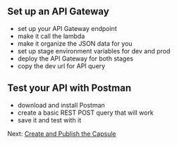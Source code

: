 ## Set up an API Gateway

- set up your API Gateway endpoint
- make it call the lambda
- make it organize the JSON data for you
- set up stage environment variables for dev and prod
- deploy the API Gateway for both stages
- copy the dev url for API query

## Test your API with Postman

- download and install Postman
- create a basic REST POST query that will work
- save it and test with it

Next: [Create and Publish the Capsule](06-capsule-creation.md)
